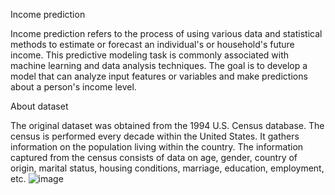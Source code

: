 Income prediction

Income prediction refers to the process of using various data and statistical methods to estimate or forecast an individual's or household's future income. This predictive modeling task is commonly associated with machine learning and data analysis techniques. The goal is to develop a model that can analyze input features or variables and make predictions about a person's income level.

About dataset

The original dataset was obtained from the 1994 U.S. Census database. The census is performed every decade within the United States. It gathers information on the population living within the country. The information captured from the census consists of data on age, gender, country of origin, marital status, housing conditions, marriage, education, employment, etc. 
![image](https://github.com/niranjan122345/desktop-tutorial/assets/143377183/9eba4944-95af-43df-a5f8-f927aaf04d4f)
